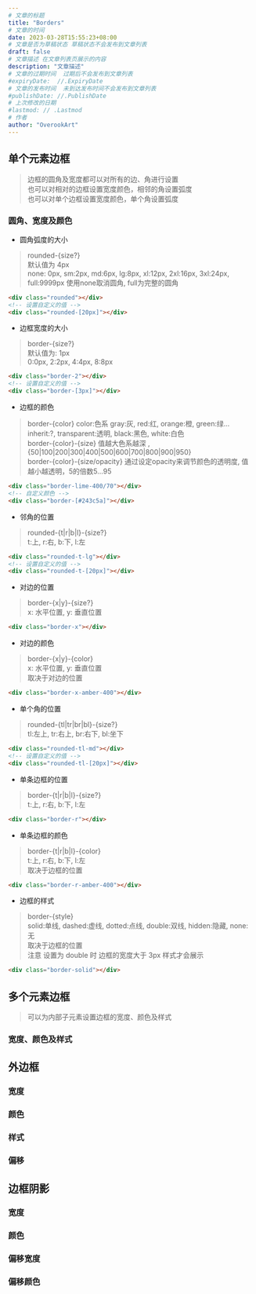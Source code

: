 ```yaml
---
# 文章的标题
title: "Borders"
# 文章的时间
date: 2023-03-28T15:55:23+08:00
# 文章是否为草稿状态 草稿状态不会发布到文章列表
draft: false
# 文章描述 在文章列表页展示的内容
description: "文章描述"
# 文章的过期时间  过期后不会发布到文章列表
#expiryDate:  //.ExpiryDate
# 文章的发布时间  未到达发布时间不会发布到文章列表
#publishDate: //.PublishDate
# 上次修改的日期
#lastmod: // .Lastmod
# 作者
author: "OverookArt"
---
```


## 单个元素边框  

> 边框的圆角及宽度都可以对所有的边、角进行设置  
> 也可以对相对的边框设置宽度颜色，相邻的角设置弧度  
> 也可以对单个边框设置宽度颜色，单个角设置弧度
### 圆角、宽度及颜色   

* 圆角弧度的大小  
  
> rounded-{size?}  
> 默认值为 4px  
> none: 0px, sm:2px, md:6px, lg:8px, xl:12px, 2xl:16px, 3xl:24px, full:9999px
> 使用none取消圆角, full为完整的圆角

```html
<div class="rounded"></div>
<!-- 设置自定义的值 -->
<div class="rounded-[20px]"></div>
```  

* 边框宽度的大小

> border-{size?}  
> 默认值为: 1px  
> 0:0px, 2:2px, 4:4px, 8:8px  

``` html
<div class="border-2"></div>
<!-- 设置自定义的值 -->
<div class="border-[3px]"></div>
```

* 边框的颜色  

> border-{color}  color:色系 gray:灰, red:红, orange:橙, green:绿...
> inherit:?, transparent:透明, black:黑色, white:白色  
> border-{color}-{size} 值越大色系越深 ,{50|100|200|300|400|500|600|700|800|900|950}  
> border-{color}-{size/opacity} 通过设定opacity来调节颜色的透明度, 值越小越透明，5的倍数5...95  

``` html
<div class="border-lime-400/70"></div>
<!-- 自定义颜色 -->
<div class="border-[#243c5a]"></div>
```

* 邻角的位置  

> rounded-{t|r|b|l}-{size?}  
> t:上, r:右, b:下, l:左 

``` html
<div class="rounded-t-lg"></div>
<!-- 设置自定义的值 -->
<div class="rounded-t-[20px]"></div>
```  

* 对边的位置  

> border-{x|y}-{size?}  
> x: 水平位置, y: 垂直位置  

``` html
<div class="border-x"></div>
```

* 对边的颜色  

> border-{x|y}-{color}  
> x: 水平位置, y: 垂直位置  
> 取决于对边的位置  

``` html
<div class="border-x-amber-400"></div>
```

* 单个角的位置  

> rounded-{tl|tr|br|bl}-{size?}  
> tl:左上, tr:右上, br:右下, bl:坐下

``` html
<div class="rounded-tl-md"></div>
<!-- 设置自定义的值 -->
<div class="rounded-tl-[20px]"></div>
```

* 单条边框的位置  

> border-{t|r|b|l}-{size?}  
> t:上, r:右, b:下, l:左  

``` html
<div class="border-r"></div>
```

* 单条边框的颜色  

> border-{t|r|b|l}-{color}  
> t:上, r:右, b:下, l:左  
> 取决于边框的位置  

``` html
<div class="border-r-amber-400"></div>
```

* 边框的样式  

> border-{style}  
> solid:单线, dashed:虚线, dotted:点线, double:双线, hidden:隐藏, none:无  
> 取决于边框的位置  
> 注意 设置为 double 时 边框的宽度大于 3px 样式才会展示  

``` html
<div class="border-solid"></div>
```

## 多个元素边框  

> 可以为内部子元素设置边框的宽度、颜色及样式
### 宽度、颜色及样式  


## 外边框  

### 宽度  

### 颜色  

### 样式  

### 偏移  

## 边框阴影  

### 宽度  

### 颜色  

### 偏移宽度  

### 偏移颜色  